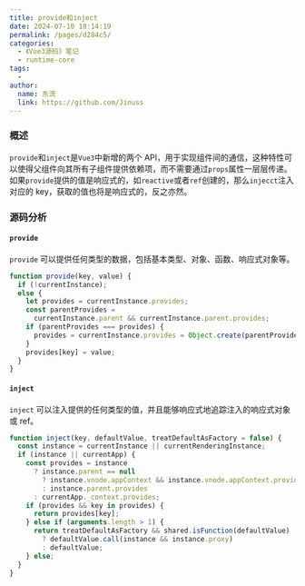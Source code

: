 ```yaml
---
title: provide和inject
date: 2024-07-10 18:14:19
permalink: /pages/d284c5/
categories:
  - 《Vue3源码》笔记
  - runtime-core
tags:
  -
author:
  name: 东流
  link: https://github.com/Jinuss
---
```


### 概述

`provide`和`inject`是`Vue3`中新增的两个 API，用于实现组件间的通信，这种特性可以使得父组件向其所有子组件提供依赖项，而不需要通过`props`属性一层层传递。
如果`provide`提供的值是响应式的，如`reactive`或者`ref`创建的，那么`injecct`注入对应的 key，获取的值也将是响应式的，反之亦然。

### 源码分析

#### `provide`

`provide` 可以提供任何类型的数据，包括基本类型、对象、函数、响应式对象等。

```js
function provide(key, value) {
  if (!currentInstance);
  else {
    let provides = currentInstance.provides;
    const parentProvides =
      currentInstance.parent && currentInstance.parent.provides;
    if (parentProvides === provides) {
      provides = currentInstance.provides = Object.create(parentProvides); //保证父子组件的provides是独立的
    }
    provides[key] = value;
  }
}
```

#### `inject`

`inject` 可以注入提供的任何类型的值，并且能够响应式地追踪注入的响应式对象或 ref。

```js
function inject(key, defaultValue, treatDefaultAsFactory = false) {
  const instance = currentInstance || currentRenderingInstance;
  if (instance || currentApp) {
    const provides = instance
      ? instance.parent == null
        ? instance.vnode.appContext && instance.vnode.appContext.provides
        : instance.parent.provides
      : currentApp._context.provides;
    if (provides && key in provides) {
      return provides[key];
    } else if (arguments.length > 1) {
      return treatDefaultAsFactory && shared.isFunction(defaultValue)
        ? defaultValue.call(instance && instance.proxy)
        : defaultValue;
    } else;
  }
}
```

